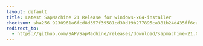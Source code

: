```yaml
---
layout: default
title: Latest SapMachine 21 Release for windows-x64-installer
checksum: sha256 9230961a6fcd8d357f39581cd30d19b277895ca381b24d435ff6ca0706cf9416
redirect_to:
  - https://github.com/SAP/SapMachine/releases/download/sapmachine-21.0.7/sapmachine-jdk-21.0.7_windows-x64_bin.msi
---
```


